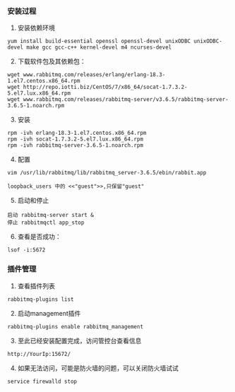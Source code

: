 ### 安装过程

1. 安装依赖环境
```
yum install build-essential openssl openssl-devel unixODBC unixODBC-devel make gcc gcc-c++ kernel-devel m4 ncurses-devel
```

2. 下载软件包及其依赖包：

```
wget www.rabbitmq.com/releases/erlang/erlang-18.3-1.el7.centos.x86_64.rpm
wget http://repo.iotti.biz/CentOS/7/x86_64/socat-1.7.3.2-5.el7.lux.x86_64.rpm
wget www.rabbitmq.com/releases/rabbitmq-server/v3.6.5/rabbitmq-server-3.6.5-1.noarch.rpm
```

3. 安装

```
rpm -ivh erlang-18.3-1.el7.centos.x86_64.rpm
rpm -ivh socat-1.7.3.2-5.el7.lux.x86_64.rpm
rpm -ivh rabbitmq-server-3.6.5-1.noarch.rpm

```

4. 配置

```
vim /usr/lib/rabbitmq/lib/rabbitmq_server-3.6.5/ebin/rabbit.app

loopback_users 中的 <<"guest">>,只保留"guest"

```

5. 启动和停止

```
启动 rabbitmq-server start &
停止 rabbitmqctl app_stop

```

6. 查看是否成功：

```
lsof -i:5672

```

### 插件管理

1. 查看插件列表

```
rabbitmq-plugins list

```

2. 启动management插件

```
rabbitmq-plugins enable rabbitmq_management
```

3. 至此已经安装配置完成，访问管控台查看信息

```
http://YourIp:15672/
```

4. 如果无法访问，可能是防火墙的问题，可以关闭防火墙试试

```
service firewalld stop  
```
